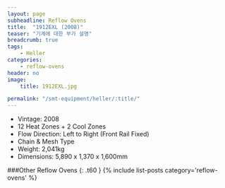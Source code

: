 ```yaml
---
layout: page
subheadline: Reflow Ovens
title:  "1912EXL (2008)"
teaser: "기계에 대한 부가 설명"
breadcrumb: true
tags:
    - Heller
categories:
    - reflow-ovens
header: no
image:
    title: 1912EXL.jpg

permalink: "/smt-equipment/heller/:title/"
---
```


- Vintage: 2008
- 12 Heat Zones + 2 Cool Zones
- Flow Direction: Left to Right (Front Rail Fixed)
- Chain & Mesh Type
- Weight: 2,041kg
- Dimensions: 5,890 x 1,370 x 1,600mm

###Other Reflow Ovens
{: .t60 }
{% include list-posts category='reflow-ovens' %}
